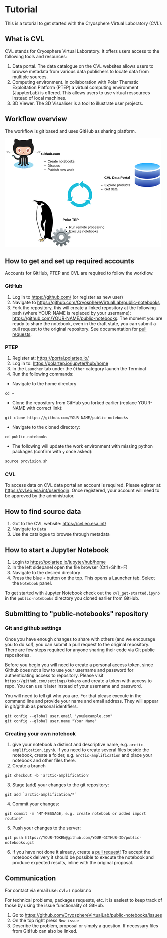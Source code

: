 # Tutorial
This is a tutorial to get started with the Cryosphere Virtual Laboratory (CVL).

## What is CVL
CVL stands for Cryosphere Virtual Laboratory. It offers users access to the following tools and resources:
1. Data portal. The data catalogue on the CVL websites allows users to browse metadata from various data publishers to locate data from multiple sources.
2. Computing environment. In collaboration with Polar Thematic Exploitation Platform (PTEP) a virtual computing environment (JupyterLab) is offered. This allows users to use virtual ressources instead of local machines.
3. 3D Viewer. The 3D Visualiser is a tool to illustrate user projects.

## Workflow overview
The workflow is git based and uses GitHub as sharing platform.

<img src="res/diagram1.drawio.png" width="500">

## How to get and set up required accounts 
Accounts for GitHub, PTEP and CVL are required to follow the workflow.

### GitHub
1. Log in to https://github.com/ (or register as new user)
2. Navigate to https://github.com/CryosphereVirtualLab/public-notebooks
3. Fork the repository, this will create a linked repository at the following path (where YOUR-NAME is replaced by your username): https://github.com/YOUR-NAME/public-notebooks. The moment you are ready to share the notebook, even in the draft state, you can submit a pull request to the original repository. See documentation for [pull requests](https://docs.github.com/en/pull-requests/collaborating-with-pull-requests/proposing-changes-to-your-work-with-pull-requests/about-pull-requests).

### PTEP
1. Register at: https://portal.polartep.io/
2. Log in to: https://polartep.io/jupyter/hub/home
3. In the `Launcher` tab under the `Other` category launch the Terminal
4. Run the following commands:
- Navigate to the home directory
```
cd ~
```

- Clone the repository from GitHub you forked earlier (replace YOUR-NAME with correct link):
```
git clone https://github.com/YOUR-NAME/public-notebooks
```

- Navigate to the cloned directory:
```
cd public-notebooks
```
            
- The following will update the work environment with missing python packages (confirm with `y` once asked):
```
source provision.sh
```    

### CVL
To access data on CVL data portal an account is required.
Please egister at: https://cvl.eo.esa.int/user/login. Once registered, your account will need to be approved by the administrator.


## How to find source data
1. Got to the CVL website: https://cvl.eo.esa.int/
2. Navigate to `Data`
3. Use the catalogue to browse through metadata


## How to start a Jupyter Notebook
1. Login to https://polartep.io/jupyter/hub/home
2. In the left sidepanel open the file browser (Ctrl+Shift+F)
3. Navigate to the desired directory
4. Press the blue `+` button on the top. This opens a Launcher tab. Select the `Notebook` panel.

To get started with Jupyter Notebook check out the `cvl_get-started.ipynb` in the `public-notebooks` directory you cloned earlier from GitHub.


## Submitting to "public-notebooks" repository
### Git and github settings
Once you have enough changes to share with others (and we encourage you to do so!), you can submit a pull request to the original repository.
There are few steps required for anyone sharing their code via Git public repositories.

Before you begin you will need to create a personal access token, since Github does not allow to use your username and password for authenticating access to repository. Please visit `https://github.com/settings/tokens` and create a token with access to repo. You can use it later instead of your username and password.

You will need to tell git who you are. For that please execute in the command line and provide your name and email address. They will appear in git/github as personal identifiers.
```
git config --global user.email "you@example.com"
git config --global user.name "Your Name"
```

### Creating your own notebook
1. give your notebook a distinct and descriptive name, e.g. `arctic-amplification.ipynb`. If you need to create several files beside the notebook, create a folder, e.g. `arctic-amplification` and place your notebook and other files there.
2. Create a branch
```
git checkout -b 'arctic-amplification'
```
3. Stage (add) your changes to the git repository:
```
git add `arctic-amplification/*`
```
4. Commit your changes:
```
git commit -m "MY-MESSAGE, e.g. create notebook or added import routine"
```
5. Push your changes to the server:
```
git push https://YOUR-TOKEN@github.com/YOUR-GITHUB-ID/public-notebooks.git
```
6. If you have not done it already, create a [pull request](https://docs.github.com/en/pull-requests/collaborating-with-pull-requests/proposing-changes-to-your-work-with-pull-requests/about-pull-requests)! To accept the notebook delivery it should be possible to execute the notebook and produce expected results, inline with the original proposal.

## Communication
For contact via email use: cvl `at` npolar.no

For technical problems, packages requests, etc. it is easiest to keep track of those by using the issue functionality of GitHub.
1. Go to https://github.com/CryosphereVirtualLab/public-notebooks/issues
2. On the top right press `New issue`
3. Describe the problem, proposal or simply a question. If necessary files from GitHub can also be linked.

